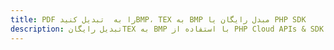 ---title: PDF را به  تبدیل کنیدBMP، TEX به BMP مبدل رایگان یا PHP SDKdescription: تبدیل رایگانTEX به BMP با استفاده از PHP Cloud APIs & SDK همچنین اسناد PDF را در Cloud ایجاد، ویرایش و رندر کنید.---